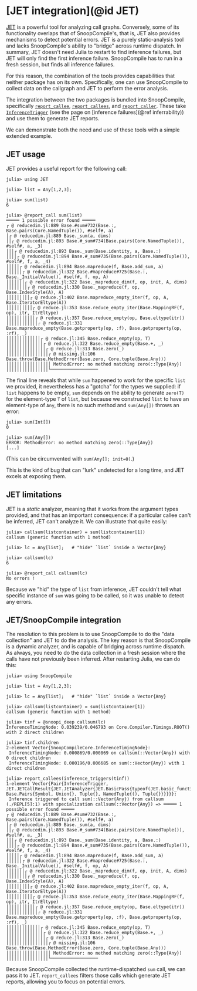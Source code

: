 # [JET integration](@id JET)

[JET](https://github.com/aviatesk/JET.jl) is a powerful tool for analyzing call graphs.
Conversely, some of its functionality overlaps that of SnoopCompile's, that is, JET also provides mechanisms to detect potential errors.
JET is a purely static-analysis tool and lacks SnoopCompile's ability to "bridge" across runtime dispatch.
In summary, JET doesn't need Julia to restart to find inference failures, but JET will only find the first inference failure.
SnoopCompile has to run in a fresh session, but finds all inference failures.

For this reason, the combination of the tools provides capabilities that neither package has on its own.
Specifically, one can use SnoopCompile to collect data on the callgraph and JET to perform the error analysis.

The integration between the two packages is bundled into SnoopCompile, specifically [`report_callee`](@ref),
[`report_callees`](@ref), and [`report_caller`](@ref). These take [`InferenceTrigger`](@ref) (see the page on [inference failures](@ref inferrability)) and use them to generate JET reports.

We can demonstrate both the need and use of these tools with a simple extended example.

## JET usage

JET provides a useful report for the following call:

```jldoctest jet; filter=r"@ reduce.*"
julia> using JET

julia> list = Any[1,2,3];

julia> sum(list)
6

julia> @report_call sum(list)
═════ 1 possible error found ═════
┌ @ reducedim.jl:889 Base.#sum#732(Base.:, Base.pairs(Core.NamedTuple()), #self#, a)
│┌ @ reducedim.jl:889 Base._sum(a, dims)
││┌ @ reducedim.jl:893 Base.#_sum#734(Base.pairs(Core.NamedTuple()), #self#, a, _3)
│││┌ @ reducedim.jl:893 Base._sum(Base.identity, a, Base.:)
││││┌ @ reducedim.jl:894 Base.#_sum#735(Base.pairs(Core.NamedTuple()), #self#, f, a, _4)
│││││┌ @ reducedim.jl:894 Base.mapreduce(f, Base.add_sum, a)
││││││┌ @ reducedim.jl:322 Base.#mapreduce#725(Base.:, Base._InitialValue(), #self#, f, op, A)
│││││││┌ @ reducedim.jl:322 Base._mapreduce_dim(f, op, init, A, dims)
││││││││┌ @ reducedim.jl:330 Base._mapreduce(f, op, Base.IndexStyle(A), A)
│││││││││┌ @ reduce.jl:402 Base.mapreduce_empty_iter(f, op, A, Base.IteratorEltype(A))
││││││││││┌ @ reduce.jl:353 Base.reduce_empty_iter(Base.MappingRF(f, op), itr, ItrEltype)
│││││││││││┌ @ reduce.jl:357 Base.reduce_empty(op, Base.eltype(itr))
││││││││││││┌ @ reduce.jl:331 Base.mapreduce_empty(Base.getproperty(op, :f), Base.getproperty(op, :rf), _)
│││││││││││││┌ @ reduce.jl:345 Base.reduce_empty(op, T)
││││││││││││││┌ @ reduce.jl:322 Base.reduce_empty(Base.+, _)
│││││││││││││││┌ @ reduce.jl:313 Base.zero(_)
││││││││││││││││┌ @ missing.jl:106 Base.throw(Base.MethodError(Base.zero, Core.tuple(Base.Any)))
│││││││││││││││││ MethodError: no method matching zero(::Type{Any})
││││││││││││││││└──────────────────
```

The final line reveals that while `sum` happened to work for the specific `list` we provided, it nevertheless has a "gotcha" for the types we supplied: if `list` happens to be empty, `sum` depends on the ability to generate `zero(T)` for the element-type `T` of `list`, but because we constructed `list` to have an element-type of `Any`, there is no such method and `sum(Any[])` throws an error:

```jldoctest
julia> sum(Int[])
0

julia> sum(Any[])
ERROR: MethodError: no method matching zero(::Type{Any})
[...]
```

(This can be circumvented with `sum(Any[]; init=0)`.)

This is the kind of bug that can "lurk" undetected for a long time, and JET excels at exposing them.

## JET limitations

JET is a *static* analyzer, meaning that it works from the argument types provided, and that has an important consequence: if a particular callee can't be inferred, JET can't analyze it. We can illustrate that quite easily:

```jldoctest jet
julia> callsum(listcontainer) = sum(listcontainer[1])
callsum (generic function with 1 method)

julia> lc = Any[list];   # "hide" `list` inside a Vector{Any}

julia> callsum(lc)
6

julia> @report_call callsum(lc)
No errors !
```

Because we "hid" the type of `list` from inference, JET couldn't tell what specific instance of `sum` was going to be called, so it was unable to detect any errors.

## JET/SnoopCompile integration

The resolution to this problem is to use SnoopCompile to do the "data collection" and JET to do the analysis.
The key reason is that SnoopCompile is a dynamic analyzer, and is capable of bridging across runtime dispatch.
As always, you need to do the data collection in a fresh session where the calls have not previously been inferred.
After restarting Julia, we can do this:

```
julia> using SnoopCompile

julia> list = Any[1,2,3];

julia> lc = Any[list];   # "hide" `list` inside a Vector{Any}

julia> callsum(listcontainer) = sum(listcontainer[1])
callsum (generic function with 1 method)

julia> tinf = @snoopi_deep callsum(lc)
InferenceTimingNode: 0.039239/0.046793 on Core.Compiler.Timings.ROOT() with 2 direct children

julia> tinf.children
2-element Vector{SnoopCompileCore.InferenceTimingNode}:
 InferenceTimingNode: 0.000869/0.000869 on callsum(::Vector{Any}) with 0 direct children
 InferenceTimingNode: 0.000196/0.006685 on sum(::Vector{Any}) with 1 direct children

julia> report_callees(inference_triggers(tinf))
1-element Vector{Pair{InferenceTrigger, JET.JETCallResult{JET.JETAnalyzer{JET.BasicPass{typeof(JET.basic_function_filter)}}, Base.Pairs{Symbol, Union{}, Tuple{}, NamedTuple{(), Tuple{}}}}}}:
 Inference triggered to call sum(::Vector{Any}) from callsum (./REPL[5]:1) with specialization callsum(::Vector{Any}) => ═════ 1 possible error found ═════
┌ @ reducedim.jl:889 Base.#sum#732(Base.:, Base.pairs(Core.NamedTuple()), #self#, a)
│┌ @ reducedim.jl:889 Base._sum(a, dims)
││┌ @ reducedim.jl:893 Base.#_sum#734(Base.pairs(Core.NamedTuple()), #self#, a, _3)
│││┌ @ reducedim.jl:893 Base._sum(Base.identity, a, Base.:)
││││┌ @ reducedim.jl:894 Base.#_sum#735(Base.pairs(Core.NamedTuple()), #self#, f, a, _4)
│││││┌ @ reducedim.jl:894 Base.mapreduce(f, Base.add_sum, a)
││││││┌ @ reducedim.jl:322 Base.#mapreduce#725(Base.:, Base._InitialValue(), #self#, f, op, A)
│││││││┌ @ reducedim.jl:322 Base._mapreduce_dim(f, op, init, A, dims)
││││││││┌ @ reducedim.jl:330 Base._mapreduce(f, op, Base.IndexStyle(A), A)
│││││││││┌ @ reduce.jl:402 Base.mapreduce_empty_iter(f, op, A, Base.IteratorEltype(A))
││││││││││┌ @ reduce.jl:353 Base.reduce_empty_iter(Base.MappingRF(f, op), itr, ItrEltype)
│││││││││││┌ @ reduce.jl:357 Base.reduce_empty(op, Base.eltype(itr))
││││││││││││┌ @ reduce.jl:331 Base.mapreduce_empty(Base.getproperty(op, :f), Base.getproperty(op, :rf), _)
│││││││││││││┌ @ reduce.jl:345 Base.reduce_empty(op, T)
││││││││││││││┌ @ reduce.jl:322 Base.reduce_empty(Base.+, _)
│││││││││││││││┌ @ reduce.jl:313 Base.zero(_)
││││││││││││││││┌ @ missing.jl:106 Base.throw(Base.MethodError(Base.zero, Core.tuple(Base.Any)))
│││││││││││││││││ MethodError: no method matching zero(::Type{Any})
││││││││││││││││└──────────────────
```

Because SnoopCompile collected the runtime-dispatched `sum` call, we can pass it to JET.
`report_callees` filters those calls which generate JET reports, allowing you to focus on potential errors.

